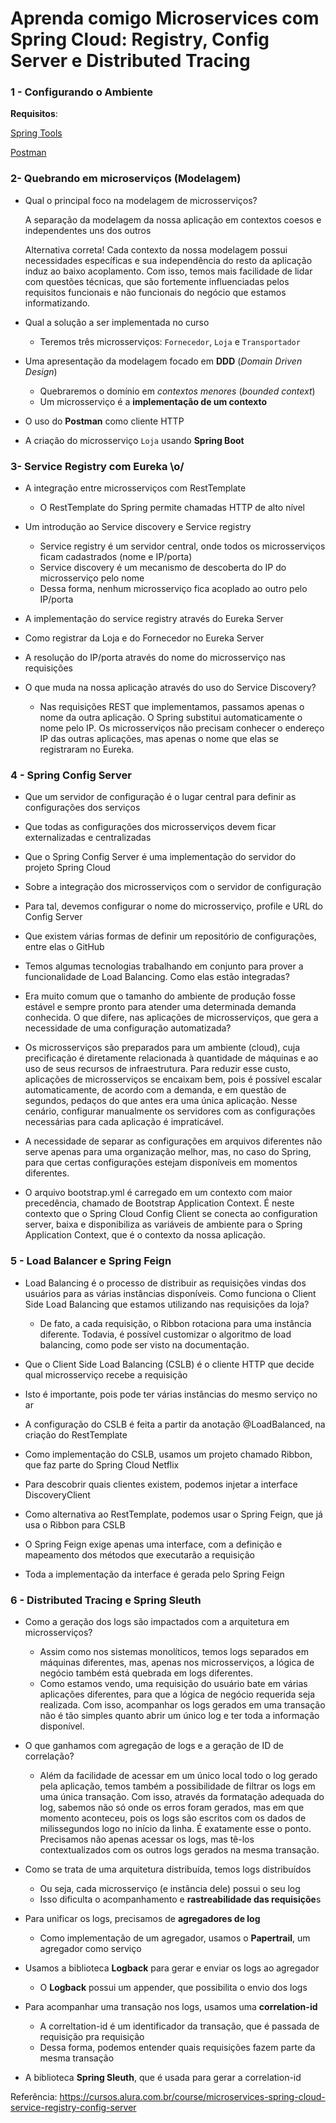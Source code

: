 # Aprenda comigo Microservices com Spring Cloud: Registry, Config Server e Distributed Tracing

### 1 - Configurando o Ambiente

**Requisitos**:

[Spring Tools](https://spring.io/tools)

[Postman](https://www.postman.com/downloads/)

### 2- Quebrando em microserviços (Modelagem)

- Qual o principal foco na modelagem de microsserviços?

    A separação da modelagem da nossa aplicação em contextos coesos e independentes uns dos outros

    Alternativa correta! Cada contexto da nossa modelagem possui necessidades específicas e sua independência do resto da aplicação induz ao baixo acoplamento. Com isso, temos mais facilidade de lidar com questões técnicas, que são fortemente influenciadas pelos requisitos funcionais e não funcionais do negócio que estamos informatizando.

- Qual a solução a ser implementada no curso
    - Teremos três microsserviços: `Fornecedor`, `Loja` e `Transportador`
- Uma apresentação da modelagem focado em **DDD** (*Domain Driven Design*)
    - Quebraremos o domínio em *contextos menores* (*bounded context*)
    - Um microsserviço é a **implementação de um contexto**
- O uso do **Postman** como cliente HTTP
- A criação do microsserviço `Loja` usando **Spring Boot**

### 3- Service Registry com Eureka \o/

- A integração entre microsserviços com RestTemplate
    - O RestTemplate do Spring permite chamadas HTTP de alto nível
- Um introdução ao Service discovery e Service registry
    - Service registry é um servidor central, onde todos os microsserviços ficam cadastrados (nome e IP/porta)
    - Service discovery é um mecanismo de descoberta do IP do microsserviço pelo nome
    - Dessa forma, nenhum microsserviço fica acoplado ao outro pelo IP/porta

- A implementação do service registry através do Eureka Server
- Como registrar da Loja e do Fornecedor no Eureka Server
- A resolução do IP/porta através do nome do microsserviço nas requisições

- O que muda na nossa aplicação através do uso do Service Discovery?
    - Nas requisições REST que implementamos, passamos apenas o nome da outra aplicação. O Spring substitui automaticamente o nome pelo IP. Os microsserviços não         precisam conhecer o endereço IP das outras aplicações, mas apenas o nome que elas se registraram no Eureka.

### 4 - Spring Config Server

- Que um servidor de configuração é o lugar central para definir as configurações dos serviços
- Que todas as configurações dos microsserviços devem ficar externalizadas e centralizadas
- Que o Spring Config Server é uma implementação do servidor do projeto Spring Cloud
- Sobre a integração dos microsserviços com o servidor de configuração
- Para tal, devemos configurar o nome do microsserviço, profile e URL do Config Server
- Que existem várias formas de definir um repositório de configurações, entre elas o GitHub

- Temos algumas tecnologias trabalhando em conjunto para prover a funcionalidade de Load Balancing. Como elas estão integradas?

- Era muito comum que o tamanho do ambiente de produção fosse estável e sempre pronto para atender uma determinada demanda conhecida. O que difere, nas aplicações de microsserviços, que gera a necessidade de uma configuração automatizada?

- Os microsserviços são preparados para um ambiente (cloud), cuja precificação é diretamente relacionada à quantidade de máquinas e ao uso de seus recursos de infraestrutura. Para reduzir esse custo, aplicações de microsserviços se encaixam bem, pois é possível escalar automaticamente, de acordo com a demanda, e em questão de segundos, pedaços do que antes era uma única aplicação. Nesse cenário, configurar manualmente os servidores com as configurações necessárias para cada aplicação é impraticável.

- A necessidade de separar as configurações em arquivos diferentes não serve apenas para uma organização melhor, mas, no caso do Spring, para que certas configurações estejam disponíveis em momentos diferentes.

- O arquivo bootstrap.yml é carregado em um contexto com maior precedência, chamado de Bootstrap Application Context. É neste contexto que o Spring Cloud Config Client se conecta ao configuration server, baixa e disponibiliza as variáveis de ambiente para o Spring Application Context, que é o contexto da nossa aplicação.

### 5 - Load Balancer e Spring Feign
    
- Load Balancing é o processo de distribuir as requisições vindas dos usuários para as várias instâncias disponíveis. Como funciona o Client Side Load Balancing que estamos utilizando nas requisições da loja?
    - De fato, a cada requisição, o Ribbon rotaciona para uma instância diferente. Todavia, é possível customizar o algoritmo de load balancing, como pode ser visto na documentação.

- Que o Client Side Load Balancing (CSLB) é o cliente HTTP que decide qual microsserviço recebe a requisição
- Isto é importante, pois pode ter várias instâncias do mesmo serviço no ar
- A configuração do CSLB é feita a partir da anotação @LoadBalanced, na criação do RestTemplate
- Como implementação do CSLB, usamos um projeto chamado Ribbon, que faz parte do Spring Cloud Netflix
- Para descobrir quais clientes existem, podemos injetar a interface DiscoveryClient
- Como alternativa ao RestTemplate, podemos usar o Spring Feign, que já usa o Ribbon para CSLB
- O Spring Feign exige apenas uma interface, com a definição e mapeamento dos métodos que executarão a requisição
- Toda a implementação da interface é gerada pelo Spring Feign


### 6 - Distributed Tracing e Spring Sleuth

- Como a geração dos logs são impactados com a arquitetura em microsserviços?
    - Assim como nos sistemas monolíticos, temos logs separados em máquinas diferentes, mas, apenas nos microsserviços, a lógica de negócio também está quebrada em logs diferentes.
    - Como estamos vendo, uma requisição do usuário bate em várias aplicações diferentes, para que a lógica de negócio requerida seja realizada. Com isso, acompanhar os logs gerados em uma transação não é tão simples quanto abrir um único log e ter toda a informação disponível.

- O que ganhamos com agregação de logs e a geração de ID de correlação?
    - Além da facilidade de acessar em um único local todo o log gerado pela aplicação, temos também a possibilidade de filtrar os logs em uma única transação. Com isso, através da formatação adequada do log, sabemos não só onde os erros foram gerados, mas em que momento aconteceu, pois os logs são escritos com os dados de milissegundos logo no início da linha. É exatamente esse o ponto. Precisamos não apenas acessar os logs, mas tê-los contextualizados com os outros logs gerados na mesma transação.

- Como se trata de uma arquitetura distribuída, temos logs distribuídos
    - Ou seja, cada microsserviço (e instância dele) possui o seu log
    - Isso dificulta o acompanhamento e **rastreabilidade das requisiçõe**s

- Para unificar os logs, precisamos de **agregadores de log**
    - Como implementação de um agregador, usamos o **Papertrail**, um agregador como serviço

- Usamos a biblioteca **Logback** para gerar e enviar os logs ao agregador
    - O **Logback** possui um appender, que possibilita o envio dos logs

- Para acompanhar uma transação nos logs, usamos uma **correlation-id**
    - A correltation-id é um identificador da transação, que é passada de requisição pra requisição
    - Dessa forma, podemos entender quais requisições fazem parte da mesma transação

- A biblioteca **Spring Sleuth**, que é usada para gerar a correlation-id

Referência: https://cursos.alura.com.br/course/microservices-spring-cloud-service-registry-config-server



